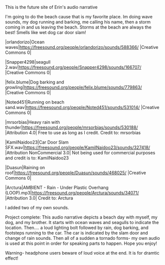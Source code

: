 This is the future site of Erin's audio narrative

I'm going to do the beach cause that is my favorite place. Im doing wave sounds, my dog running and barking, me calling his name, then a storm coming in and us leaving the beach. Storms at the beach are always the best! Smells like wet dog car door slam!

|orlandorizo|Ocean waves|https://freesound.org/people/orlandorizo/sounds/588366/ |Creative Commons 0|

|Snapper4298|seagull 2.wav|https://freesound.org/people/Snapper4298/sounds/166707/ |Creative Commons 0|

|felix.blume|Dog barking and growling|https://freesound.org/people/felix.blume/sounds/779863/ |Creative Commons 0|

|Noted451|Running on beach sand.wav|https://freesound.org/people/Noted451/sounds/531014/ |Creative Commons 0|

|mrsorbias|Heavy rain with thunder|https://freesound.org/people/mrsorbias/sounds/530188/ |Attribution 4.0|
Free to use as long as I credit. Credit to: mrsorbias

|KamilNaidoo23|Car Door Slam SFX.wav|https://freesound.org/people/KamilNaidoo23/sounds/327418/ |Attribution NonCommercial 3.0|
Not being used for commercial purposes and credit is to: KamilNaidoo23

|Duasun|Raining on roof|https://freesound.org/people/Duasun/sounds/468025/ |Creative Commons 0|

|Arctura|AMBIENT - Rain - Under Plastic Overhang (LOOP).mp3|https://freesound.org/people/Arctura/sounds/34071/ |Attribution 3.0|
Credit to: Arctura

I added two of my own sounds.

Project complete: This audio narrative depicts a beach day with myself, my dog, and my brother. It starts with ocean waves and seagulls to indicate the location. Then.... a loud lighting bolt followed by rain, dog barking, and footsteps running to the car. The car is indicated by the slam door and change of rain sounds. Then all of a sudden a tornado forms- my own audio is used at this point in order for speaking parts to happen. Hope you enjoy!

Warning- headphone users beware of loud voice at the end. It is for dramtic effect!

